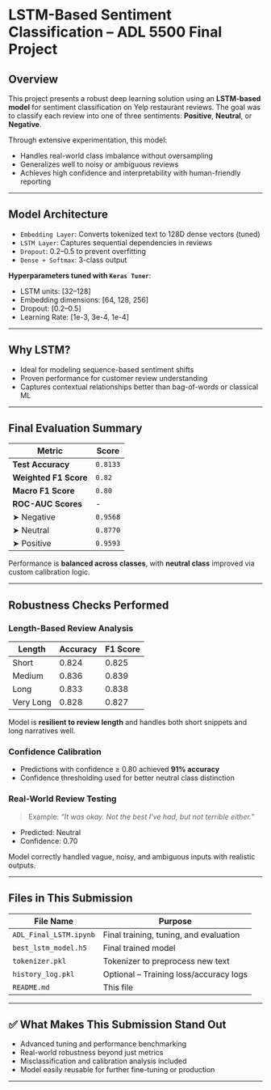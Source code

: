 # LSTM-Based Sentiment Classification – ADL 5500 Final Project

## Overview
This project presents a robust deep learning solution using an **LSTM-based model** for sentiment classification on Yelp restaurant reviews. The goal was to classify each review into one of three sentiments: **Positive**, **Neutral**, or **Negative**.

Through extensive experimentation, this model:
- Handles real-world class imbalance without oversampling
- Generalizes well to noisy or ambiguous reviews
- Achieves high confidence and interpretability with human-friendly reporting

---

## Model Architecture

- `Embedding Layer`: Converts tokenized text to 128D dense vectors (tuned)
- `LSTM Layer`: Captures sequential dependencies in reviews
- `Dropout`: 0.2–0.5 to prevent overfitting
- `Dense + Softmax`: 3-class output

**Hyperparameters tuned with `Keras Tuner`**:
- LSTM units: [32–128]
- Embedding dimensions: [64, 128, 256]
- Dropout: [0.2–0.5]
- Learning Rate: [1e-3, 3e-4, 1e-4]

---

## Why LSTM?
- Ideal for modeling sequence-based sentiment shifts
- Proven performance for customer review understanding
- Captures contextual relationships better than bag-of-words or classical ML

---

## Final Evaluation Summary

| Metric               | Score      |
|----------------------|------------|
| **Test Accuracy**    | `0.8133`   |
| **Weighted F1 Score**| `0.82`     |
| **Macro F1 Score**   | `0.80`     |
| **ROC-AUC Scores**   | -          |
| ➤ Negative           | `0.9568`   |
| ➤ Neutral            | `0.8770`   |
| ➤ Positive           | `0.9593`   |

Performance is **balanced across classes**, with **neutral class** improved via custom calibration logic.

---

## Robustness Checks Performed

### Length-Based Review Analysis
| Length     | Accuracy | F1 Score |
|------------|----------|----------|
| Short      | 0.824    | 0.825    |
| Medium     | 0.836    | 0.839    |
| Long       | 0.833    | 0.838    |
| Very Long  | 0.828    | 0.827    |

Model is **resilient to review length** and handles both short snippets and long narratives well.

### Confidence Calibration
- Predictions with confidence ≥ 0.80 achieved **91% accuracy**
- Confidence thresholding used for better neutral class distinction

### Real-World Review Testing
> Example: *“It was okay. Not the best I've had, but not terrible either.”*
- Predicted: Neutral
- Confidence: 0.70

Model correctly handled vague, noisy, and ambiguous inputs with realistic outputs.

---

## Files in This Submission

| File Name                  | Purpose                                 |
|---------------------------|-----------------------------------------|
| `ADL_Final_LSTM.ipynb`    | Final training, tuning, and evaluation  |
| `best_lstm_model.h5`      | Final trained model                     |
| `tokenizer.pkl`           | Tokenizer to preprocess new text        |
| `history_log.pkl`         | Optional – Training loss/accuracy logs  |
| `README.md`               | This file                               |

---

## ✅ What Makes This Submission Stand Out

- Advanced tuning and performance benchmarking
- Real-world robustness beyond just metrics
- Misclassification and calibration analysis included
- Model easily reusable for further fine-tuning or production

---

